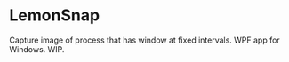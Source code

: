 # LemonSnap
Capture image of process that has window at fixed intervals.  WPF app for Windows. WIP.
